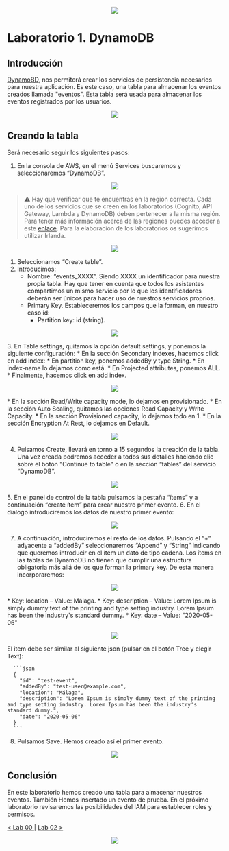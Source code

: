 <p align="center">
    <img src="../resources/header.png">
</p>

# Laboratorio 1. DynamoDB

## Introducción
[DynamoBD](https://docs.aws.amazon.com/es_es/dynamodb/?id=docs_gateway), nos permiterá crear los servicios de persistencia necesarios para nuestra aplicación. Es este caso, una tabla para almacenar los eventos creados llamada "eventos". Esta tabla será usada para almacenar los eventos registrados por los usuarios. 

<p align="center">
    <img src="resources/dynamo.png"/>
</p>


## Creando la tabla
Será necesario seguir los siguientes pasos:

1. En la consola de AWS, en el menú Services buscaremos y seleccionaremos “DynamoDB”.

<p align="center">
    <img src="resources/Picture1.png"/>
</p>

> :warning: Hay que verificar que te encuentras en la región correcta. Cada uno de los servicios que se creen en los laboratorios (Cognito, API Gateway, Lambda y DynamoDB) deben pertenecer a la misma región. Para tener más información acerca de las regiones puedes acceder a este [enlace](https://docs.aws.amazon.com/es_es/AWSEC2/latest/UserGuide/using-regions-availability-zones.html). Para la elaboración de los laboratorios os sugerimos utilizar Irlanda.

<p align="center">
    <img src="resources/Picture3.png"/>    
</p>

1. Seleccionamos “Create table”.
2. Introducimos:
   * Nombre: “events_XXXX”. Siendo XXXX un identificador para nuestra propia tabla. Hay que tener en cuenta que todos los asistentes compartimos un mismo servicio por lo que los identificadores deberán ser únicos para hacer uso de nuestros servicios proprios.
   * Primary Key. Estableceremos los campos que la forman, en nuestro caso id:
     * Partition key: id (string).
<p align="center">
    <img src="resources/Picture4.png"/>
</p>  
3. En Table settings, quitamos la opción default settings, y ponemos la siguiente configuración:
   * En la sección Secondary indexes, hacemos click en add index:
     * En partition key, ponemos addedBy y type String.
     *  En index-name lo dejamos como está.
     *  En Projected attributes, ponemos ALL.
     *  Finalmente, hacemos click en add index.
<p align="center">
    <img src="resources/Picture5.png"/>
</p>    
       *  En la sección Read/Write capacity mode, lo dejamos en provisionado.
       *  En la sección Auto Scaling, quitamos las opciones Read Capacity y Write Capacity.
       *  En la sección Provisioned capacity, lo dejamos todo en 1.
       *  En la sección Encryption At Rest, lo dejamos en Default.
<p align="center">
    <img src="resources/Picture6.png"/>
</p>          
       
4. Pulsamos Create, llevará en torno a 15 segundos la creación de la tabla. Una vez creada podremos acceder a todos sus detalles haciendo clic sobre el botón "Continue to table" o en la sección “tables” del servicio “DynamoDB”.
<p align="center">
    <img src="resources/Picture7.png"/>
</p>                                  
5. En el panel de control de la tabla pulsamos la pestaña “ítems” y a continuación “create ítem” para crear nuestro primer evento.
6. En el dialogo introduciremos los datos de nuestro primer evento:

<p align="center">
    <img src="resources/Picture2.png"/>
</p>

7. A continuación, introduciremos el resto de los datos. Pulsando el “+” adyacente a “addedBy” seleccionaremos “Append” y “String” indicando que queremos introducir en el ítem un dato de tipo cadena. Los ítems en las tablas de DynamoDB no tienen que cumplir una estructura obligatoria más allá de los que forman la primary key. De esta manera incorporaremos:
<p align="center">
    <img src="resources/Picture8.png"/>
</p>
   * Key: location – Value: Málaga.
   * Key: description – Value: Lorem Ipsum is simply dummy text of the printing and type setting industry. Lorem Ipsum has been the industry's standard dummy.
   * Key: date – Value: "2020-05-06"
<p align="center">
    <img src="resources/Picture9.png"/>
</p>
  
   El item debe ser similar al siguiente json (pulsar en el botón Tree y elegir Text):

      ```json
      {
        "id": "test-event",
        "addedBy": "test-user@example.com",
        "location": "Málaga",
        "description": "Lorem Ipsum is simply dummy text of the printing and type setting industry. Lorem Ipsum has been the industry's standard dummy.",
        "date": "2020-05-06"
      }
      ```

8. Pulsamos Save. Hemos creado así el primer evento.
<p align="center">
    <img src="resources/Picture10.png"/>
</p>

## Conclusión

En este laboratorio hemos creado una tabla para almacenar nuestros eventos. También Hemos insertado un evento de prueba. En el próximo laboratorio revisaremos las posibilidades del IAM para establecer roles y permisos.

[< Lab 00 ](../lab-00)  | [Lab 02 >](../lab-02) 

<p align="center">
    <img src="../resources/header.png">
</p>
